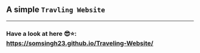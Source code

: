 ## A simple `Travling Website`

---

### Have a look at here 😎⭐: https://somsingh23.github.io/Traveling-Website/
